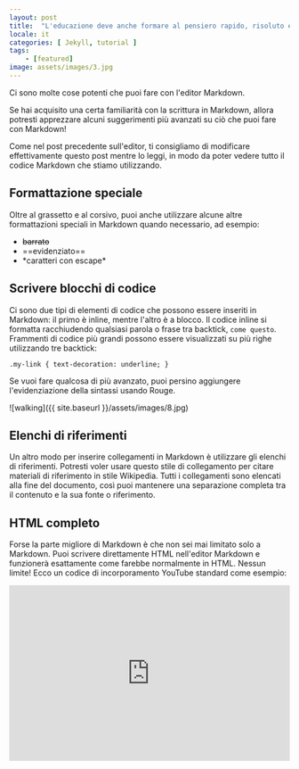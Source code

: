 ```yaml
---
layout: post
title:  "L'educazione deve anche formare al pensiero rapido, risoluto ed efficace."
locale: it
categories: [ Jekyll, tutorial ]
tags:
    - [featured]
image: assets/images/3.jpg
---
```

Ci sono molte cose potenti che puoi fare con l'editor Markdown.

Se hai acquisito una certa familiarità con la scrittura in Markdown, allora potresti apprezzare alcuni suggerimenti più avanzati su ciò che puoi fare con Markdown!

Come nel post precedente sull'editor, ti consigliamo di modificare effettivamente questo post mentre lo leggi, in modo da poter vedere tutto il codice Markdown che stiamo utilizzando.


## Formattazione speciale

Oltre al grassetto e al corsivo, puoi anche utilizzare alcune altre formattazioni speciali in Markdown quando necessario, ad esempio:

+ ~~barrato~~
+ ==evidenziato==
+ \*caratteri con escape\*


## Scrivere blocchi di codice

Ci sono due tipi di elementi di codice che possono essere inseriti in Markdown: il primo è inline, mentre l'altro è a blocco. Il codice inline si formatta racchiudendo qualsiasi parola o frase tra backtick, `come questo`. Frammenti di codice più grandi possono essere visualizzati su più righe utilizzando tre backtick:

```
.my-link { text-decoration: underline; }
```

Se vuoi fare qualcosa di più avanzato, puoi persino aggiungere l'evidenziazione della sintassi usando Rouge.


![walking]({{ site.baseurl }}/assets/images/8.jpg)

## Elenchi di riferimenti

Un altro modo per inserire collegamenti in Markdown è utilizzare gli elenchi di riferimenti. Potresti voler usare questo stile di collegamento per citare materiali di riferimento in stile Wikipedia. Tutti i collegamenti sono elencati alla fine del documento, così puoi mantenere una separazione completa tra il contenuto e la sua fonte o riferimento.

## HTML completo

Forse la parte migliore di Markdown è che non sei mai limitato solo a Markdown. Puoi scrivere direttamente HTML nell'editor Markdown e funzionerà esattamente come farebbe normalmente in HTML. Nessun limite! Ecco un codice di incorporamento YouTube standard come esempio:

<p><iframe style="width:100%;" height="315" src="https://www.youtube.com/embed/Cniqsc9QfDo?rel=0&amp;showinfo=0" frameborder="0" allowfullscreen></iframe></p>


